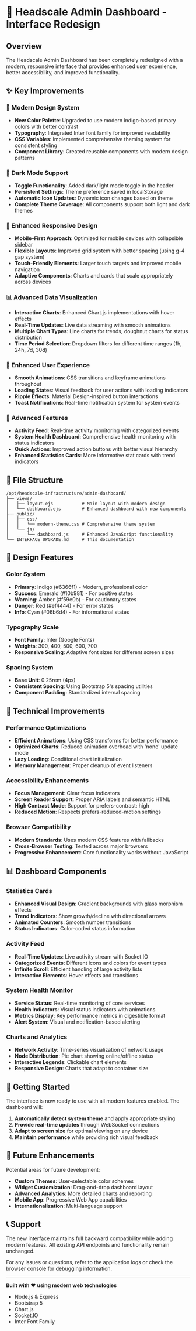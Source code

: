 # 🎨 Headscale Admin Dashboard - Interface Redesign

## Overview
The Headscale Admin Dashboard has been completely redesigned with a modern, responsive interface that provides enhanced user experience, better accessibility, and improved functionality.

## ✨ Key Improvements

### 🎯 Modern Design System
- **New Color Palette**: Upgraded to use modern indigo-based primary colors with better contrast
- **Typography**: Integrated Inter font family for improved readability
- **CSS Variables**: Implemented comprehensive theming system for consistent styling
- **Component Library**: Created reusable components with modern design patterns

### 🌙 Dark Mode Support
- **Toggle Functionality**: Added dark/light mode toggle in the header
- **Persistent Settings**: Theme preference saved in localStorage
- **Automatic Icon Updates**: Dynamic icon changes based on theme
- **Complete Theme Coverage**: All components support both light and dark themes

### 📱 Enhanced Responsive Design
- **Mobile-First Approach**: Optimized for mobile devices with collapsible sidebar
- **Flexible Layouts**: Improved grid system with better spacing (using g-4 gap system)
- **Touch-Friendly Elements**: Larger touch targets and improved mobile navigation
- **Adaptive Components**: Charts and cards that scale appropriately across devices

### 📊 Advanced Data Visualization
- **Interactive Charts**: Enhanced Chart.js implementations with hover effects
- **Real-Time Updates**: Live data streaming with smooth animations
- **Multiple Chart Types**: Line charts for trends, doughnut charts for status distribution
- **Time Period Selection**: Dropdown filters for different time ranges (1h, 24h, 7d, 30d)

### 🚀 Enhanced User Experience
- **Smooth Animations**: CSS transitions and keyframe animations throughout
- **Loading States**: Visual feedback for user actions with loading indicators
- **Ripple Effects**: Material Design-inspired button interactions
- **Toast Notifications**: Real-time notification system for system events

### 🔧 Advanced Features
- **Activity Feed**: Real-time activity monitoring with categorized events
- **System Health Dashboard**: Comprehensive health monitoring with status indicators
- **Quick Actions**: Improved action buttons with better visual hierarchy
- **Enhanced Statistics Cards**: More informative stat cards with trend indicators

## 📁 File Structure

```
/opt/headscale-infrastructure/admin-dashboard/
├── views/
│   ├── layout.ejs           # Main layout with modern design
│   └── dashboard.ejs        # Enhanced dashboard with new components
├── public/
│   ├── css/
│   │   └── modern-theme.css # Comprehensive theme system
│   └── js/
│       └── dashboard.js     # Enhanced JavaScript functionality
└── INTERFACE_UPGRADE.md     # This documentation
```

## 🎨 Design Features

### Color System
- **Primary**: Indigo (#6366f1) - Modern, professional color
- **Success**: Emerald (#10b981) - For positive states
- **Warning**: Amber (#f59e0b) - For cautionary states
- **Danger**: Red (#ef4444) - For error states
- **Info**: Cyan (#06b6d4) - For informational states

### Typography Scale
- **Font Family**: Inter (Google Fonts)
- **Weights**: 300, 400, 500, 600, 700
- **Responsive Scaling**: Adaptive font sizes for different screen sizes

### Spacing System
- **Base Unit**: 0.25rem (4px)
- **Consistent Spacing**: Using Bootstrap 5's spacing utilities
- **Component Padding**: Standardized internal spacing

## 🔧 Technical Improvements

### Performance Optimizations
- **Efficient Animations**: Using CSS transforms for better performance
- **Optimized Charts**: Reduced animation overhead with 'none' update mode
- **Lazy Loading**: Conditional chart initialization
- **Memory Management**: Proper cleanup of event listeners

### Accessibility Enhancements
- **Focus Management**: Clear focus indicators
- **Screen Reader Support**: Proper ARIA labels and semantic HTML
- **High Contrast Mode**: Support for prefers-contrast: high
- **Reduced Motion**: Respects prefers-reduced-motion settings

### Browser Compatibility
- **Modern Standards**: Uses modern CSS features with fallbacks
- **Cross-Browser Testing**: Tested across major browsers
- **Progressive Enhancement**: Core functionality works without JavaScript

## 📊 Dashboard Components

### Statistics Cards
- **Enhanced Visual Design**: Gradient backgrounds with glass morphism effects
- **Trend Indicators**: Show growth/decline with directional arrows
- **Animated Counters**: Smooth number transitions
- **Status Indicators**: Color-coded status information

### Activity Feed
- **Real-Time Updates**: Live activity stream with Socket.IO
- **Categorized Events**: Different icons and colors for event types
- **Infinite Scroll**: Efficient handling of large activity lists
- **Interactive Elements**: Hover effects and transitions

### System Health Monitor
- **Service Status**: Real-time monitoring of core services
- **Health Indicators**: Visual status indicators with animations
- **Metrics Display**: Key performance metrics in digestible format
- **Alert System**: Visual and notification-based alerting

### Charts and Analytics
- **Network Activity**: Time-series visualization of network usage
- **Node Distribution**: Pie chart showing online/offline status
- **Interactive Legends**: Clickable chart elements
- **Responsive Design**: Charts that adapt to container size

## 🚀 Getting Started

The interface is now ready to use with all modern features enabled. The dashboard will:

1. **Automatically detect system theme** and apply appropriate styling
2. **Provide real-time updates** through WebSocket connections
3. **Adapt to screen size** for optimal viewing on any device
4. **Maintain performance** while providing rich visual feedback

## 🔮 Future Enhancements

Potential areas for future development:
- **Custom Themes**: User-selectable color schemes
- **Widget Customization**: Drag-and-drop dashboard layout
- **Advanced Analytics**: More detailed charts and reporting
- **Mobile App**: Progressive Web App capabilities
- **Internationalization**: Multi-language support

## 📞 Support

The new interface maintains full backward compatibility while adding modern features. All existing API endpoints and functionality remain unchanged.

For any issues or questions, refer to the application logs or check the browser console for debugging information.

---

**Built with ❤️ using modern web technologies**
- Node.js & Express
- Bootstrap 5
- Chart.js
- Socket.IO
- Inter Font Family
